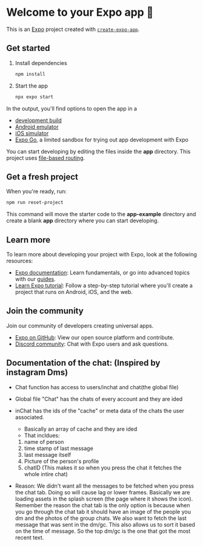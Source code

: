 # Welcome to your Expo app 👋

This is an [Expo](https://expo.dev) project created with [`create-expo-app`](https://www.npmjs.com/package/create-expo-app).

## Get started

1. Install dependencies

   ```bash
   npm install
   ```

2. Start the app

   ```bash
   npx expo start
   ```

In the output, you'll find options to open the app in a

- [development build](https://docs.expo.dev/develop/development-builds/introduction/)
- [Android emulator](https://docs.expo.dev/workflow/android-studio-emulator/)
- [iOS simulator](https://docs.expo.dev/workflow/ios-simulator/)
- [Expo Go](https://expo.dev/go), a limited sandbox for trying out app development with Expo

You can start developing by editing the files inside the **app** directory. This project uses [file-based routing](https://docs.expo.dev/router/introduction).

## Get a fresh project

When you're ready, run:

```bash
npm run reset-project
```

This command will move the starter code to the **app-example** directory and create a blank **app** directory where you can start developing.

## Learn more

To learn more about developing your project with Expo, look at the following resources:

- [Expo documentation](https://docs.expo.dev/): Learn fundamentals, or go into advanced topics with our [guides](https://docs.expo.dev/guides).
- [Learn Expo tutorial](https://docs.expo.dev/tutorial/introduction/): Follow a step-by-step tutorial where you'll create a project that runs on Android, iOS, and the web.

## Join the community

Join our community of developers creating universal apps.

- [Expo on GitHub](https://github.com/expo/expo): View our open source platform and contribute.
- [Discord community](https://chat.expo.dev): Chat with Expo users and ask questions.






## Documentation of the chat: (Inspired by instagram Dms)
- Chat function has access to users/inchat and chat(the global file)
- Global file "Chat" has the chats of every account and they are ided
- inChat has the ids of the "cache" or meta data of the chats the user associated.
   + Basically an array of cache and they are ided
   + That incldues:
   1. name of person
   2. time stamp of last message
   3. last message itself
   4. Picture of the person's profile
   5. chatID (This makes it so when you press the chat it fetches the whole intire chat)

- Reason: We didn't want all the messages to be fetched when you press the chat tab. Doing so will cause lag or lower frames. Basically we are loading assets in the splash screen (the page where it shows the icon). Remember the reason the chat tab is the only option is because when you go through the chat tab it should have an image of the people you dm and the photos of the group chats. We also want to fetch the last message that was sent in the dm/gc. This also allows us to sort it based on the time of message. So the top dm/gc is the one that got the most recent text.
